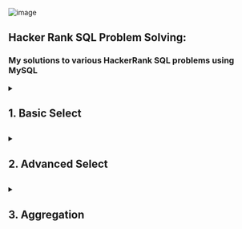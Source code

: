![image](https://github.com/shanuhalli/Practice-MySQL/assets/109328924/a423a3e6-3541-4aee-8595-948164922651)

## Hacker Rank SQL Problem Solving:
### My solutions to various HackerRank SQL problems using MySQL

<details>
  <summary><h2>1. Basic Select<h2></summary>
  <br/>

### The CITY table is described as follows:

![1449729804-f21d187d0f-CITY](https://github.com/shanuhalli/Practice-MySQL/assets/109328924/dbb4a313-b8c2-44a6-a054-2c91c9308275)

## Q1. Revising the Select Query I

Query all columns for all American cities in the CITY table with populations larger than 100000. The CountryCode for America is USA.

Solution:
```sql
SELECT * FROM CITY WHERE COUNTRYCODE = 'USA' AND POPULATION > 100000;
```

## Q2. Revising the Select Query II

Query the NAME field for all American cities in the CITY table with populations larger than 120000. The CountryCode for America is USA.

Solution:
```sql
SELECT NAME FROM CITY WHERE COUNTRYCODE = 'USA' AND POPULATION > 120000;
```

## Q3. Select All

Query all columns (attributes) for every row in the CITY table.

Solution:
```sql
SELECT * FROM CITY;
```

## Q4. Select By ID

Query all columns for a city in CITY with the ID 1661.

Solution:
```sql
SELECT * FROM CITY WHERE ID = 1661;
```

## Q5. Japanese Cities' Attributes

Query all attributes of every Japanese city in the CITY table. The COUNTRYCODE for Japan is JPN.

Solution:
```sql
SELECT * FROM CITY WHERE COUNTRYCODE = 'JPN';
```

## Q6. Japanese Cities' Names

Query the names of all the Japanese cities in the CITY table. The COUNTRYCODE for Japan is JPN.

Solution:
```sql
SELECT NAME FROM CITY WHERE COUNTRYCODE = 'JPN';
```

### The STATION table is described as follows:

![image](https://github.com/shanuhalli/Practice-MySQL/assets/109328924/07a885c8-5994-489f-bbc3-5dcfaa78e309)

### where LAT_N is the northern latitude and LONG_W is the western longitude.

## Q7. Weather Observation Station 1

Query a list of CITY and STATE from the STATION table.

Solution:
```sql
SELECT CITY, STATE FROM STATION;
```

## Q8. Weather Observation Station 3

Query a list of CITY names from STATION for cities that have an even ID number. Print the results in any order, but exclude duplicates from the answer.

Solution:
```sql
SELECT DISTINCT CITY FROM STATION WHERE MOD (ID,2) = 0 ORDER BY CITY;
```

## Q9. Weather Observation Station 4

Query the two cities in STATION with the shortest and longest CITY names, as well as their respective lengths (i.e.: number of characters in the name). If there is more than one smallest or largest city, choose the one that comes first when ordered alphabetically.

Solution:
```sql
SELECT CITY, LENGTH(CITY) FROM STATION ORDER BY LENGTH(CITY) ASC, CITY LIMIT 1;
SELECT CITY, LENGTH(CITY) FROM STATION ORDER BY LENGTH(CITY) DESC, CITY LIMIT 1;
```

## Q10. Weather Observation Station 5

Find the difference between the total number of CITY entries in the table and the number of distinct CITY entries in the table.

Solution:
```sql
SELECT COUNT(CITY) – COUNT (DISTINCT CITY) FROM STATION;
```

## Q11. Weather Observation Station 6

Query the list of CITY names starting with vowels (i.e., a, e, i, o, or u) from STATION. Your result cannot contain duplicates.

Solution:
```sql
SELECT DISTINCT CITY FROM STATION WHERE LEFT(CITY,1) IN ('A','E','I','O','U');
```

## Q12. Weather Observation Station 7

Query the list of CITY names ending with vowels (a, e, i, o, u) from STATION. Your result cannot contain duplicates.

Solution:
```sql
SELECT DISTINCT CITY FROM STATION WHERE RIGHT(CITY,1) IN ('A','E','I','O','U');
```

## Q13. Weather Observation Station 8

Query the list of CITY names from STATION which have vowels (i.e., a, e, i, o, and u) as both their first and last characters. Your result cannot contain duplicates.

Solution:
```sql
SELECT DISTINCT CITY FROM STATION WHERE LEFT(CITY,1) IN ('A','E','I','O','U') AND 
RIGHT(CITY,1) IN ('A','E','I','O','U');
```

## Q14. Weather Observation Station 9

Query the list of CITY names from STATION that do not start with vowels. Your result cannot contain duplicates.

Solution:
```sql
SELECT DISTINCT CITY FROM STATION WHERE LEFT(CITY,1) NOT IN ('A','E','I','O','U');
```

## Q15. Weather Observation Station 10

Query the list of CITY names from STATION that do not end with vowels. Your result cannot contain duplicates.

Solution:
```sql
SELECT DISTINCT CITY FROM STATION WHERE RIGHT(CITY,1) NOT IN ('A','E','I','O','U');
```

## Q16. Weather Observation Station 11

Query the list of CITY names from STATION that either do not start with vowels or do not end with vowels. Your result cannot contain duplicates.

Solution:
```sql
SELECT DISTINCT CITY FROM STATION WHERE LEFT(CITY,1) NOT IN ('A','E','I','O','U') OR 
RIGHT(CITY,1) NOT IN ('A','E','I','O','U');
```

## Q17. Weather Observation Station 12

Query the list of CITY names from STATION that do not start with vowels and do not end with vowels. Your result cannot contain duplicates.

Solution:
```sql
SELECT DISTINCT CITY FROM STATION WHERE LEFT(CITY,1) NOT IN ('A','E','I','O','U') AND
RIGHT(CITY,1) NOT IN ('A','E','I','O','U');
```

### The STUDENTS table is described as follows: 
![image](https://github.com/shanuhalli/Practice-MySQL/assets/109328924/680963aa-a36c-4d89-9c36-d1bf9f0e0f01)

### The Name column only contains uppercase (A-Z) and lowercase (a-z) letters.

## Q 18. Higher Than 75 Marks

Query the Name of any student in STUDENTS who scored higher than 75 Marks. Order your output by the last three characters of each name. If two or more students both have names ending in the same last three characters (i.e.: Bobby, Robby, etc.), secondary sort them by ascending ID.

Solution:
```sql
SELECT NAME FROM STUDENTS WHERE MARKS > 75 ORDER BY RIGHT(NAME,3), ID ASC;
```

### The Employee table containing employee data for a company is described as follows:
![image](https://github.com/shanuhalli/Practice-MySQL/assets/109328924/382d5f81-1816-4e9f-b024-a76d0bcee3f5)

### where employee_id is an employee's ID number, name is their name, months is the total number of months they've been working for the company, and salary is their monthly salary.

## Q 19. Employee Names

Write a query that prints a list of employee names (i.e.: the name attribute) from the Employee table in alphabetical order.

Solution:
```sql
SELECT NAME FROM EMPLOYEE ORDER BY NAME;
```

## Q 20. Employee Salaries

Write a query that prints a list of employee names (i.e.: the name attribute) for employees in Employee having a salary greater than $2000 per month who have been employees for less than 10 months. Sort your result by ascending employee_id.

Solution:
```sql
SELECT NAME FROM EMPLOYEE WHERE SALARY > 2000 AND MONTHS < 10 ORDER BY EMPLOYEE_ID;
```
</details>

<details>
  <summary><h2>2. Advanced Select<h2></summary>
  <br/>

## Q1. Type of Triangle

Write a query identifying the type of each record in the TRIANGLES table using its three side lengths. Output one of the following statements for each record in the table:

•	Equilateral: It's a triangle with 3 sides of equal length.

•	Isosceles: It's a triangle with 2 sides of equal length.

•	Scalene: It's a triangle with 3 sides of differing lengths.

•	Not A Triangle: The given values of A, B, and C don't form a triangle.

### The TRIANGLES table is described as follows:

![image](https://github.com/shanuhalli/MySQL-Basics-to-HackerRank/assets/109328924/626377ad-5d9a-4836-b622-c4cc3fcbbd97)

### Each row in the table denotes the lengths of each of a triangle's three sides.

Solution:
```sql
SELECT CASE
WHEN A+B <= C OR A+C <= B OR B+C <= A THEN "Not A Triangle"
WHEN A = B AND B = C THEN "Equilateral"
WHEN A = B OR A = C OR B = C THEN "Isosceles"
ELSE "Scalene"
END AS TRIANGLE_SIDES FROM TRIANGLES
```

## Q2. The PADS

Generate the following two result sets:

1. Query an alphabetically ordered list of all names in OCCUPATIONS, immediately followed by the first letter of each profession as a parenthetical (i.e.: enclosed in parentheses). For example: AnActorName(A), ADoctorName(D), AProfessorName(P), and ASingerName(S).

2. Query the number of ocurrences of each occupation in OCCUPATIONS. Sort the occurrences in ascending order, and output them in the following format:

3. There are a total of [occupation_count] [occupation]s.

where [occupation_count] is the number of occurrences of an occupation in OCCUPATIONS and [occupation] is the lowercase occupation name. If more than one Occupation has the same [occupation_count], they should be ordered alphabetically.

**Note:** There will be at least two entries in the table for each type of occupation.

### The OCCUPATIONS table is described as follows: 

![image](https://github.com/shanuhalli/MySQL-Basics-to-HackerRank/assets/109328924/76b251c4-5d1f-4293-9dd8-b4abc881ba36)

### Occupation will only contain one of the following values: Doctor, Professor, Singer or Actor.

Solution:
```sql
SELECT CONCAT(NAME,'(',SUBSTRING(OCCUPATION,1,1),')') AS NAME
FROM OCCUPATIONS
ORDER BY NAME;
SELECT CONCAT ('There are a total of ', COUNT(OCCUPATION),' ', LOWER(OCCUPATION), 's.') AS TOTALS
FROM OCCUPATIONS
GROUP BY OCCUPATION
ORDER BY TOTALS
```

## Q3. Occupations

Pivot the Occupation column in OCCUPATIONS so that each Name is sorted alphabetically and displayed underneath its corresponding Occupation. The output column headers should be Doctor, Professor, Singer, and Actor, respectively.

**Note:** Print NULL when there are no more names corresponding to an occupation.

### The OCCUPATIONS table is described as follows:

![image](https://github.com/shanuhalli/MySQL-Basics-to-HackerRank/assets/109328924/ee38ac39-4ebc-4646-b29d-116ffa389076)

### Occupation will only contain one of the following values: Doctor, Professor, Singer or Actor.

Solution:
```sql
SELECT Doctor, Professor, Singer, Actor
FROM (
    SELECT
        NameOrder,
        MAX(CASE Occupation WHEN 'Doctor' THEN Name END) AS Doctor,
        MAX(CASE Occupation WHEN 'Professor' THEN Name END) AS Professor,
        MAX(CASE Occupation WHEN 'Singer' THEN Name END) AS Singer,
        MAX(CASE Occupation WHEN 'Actor' THEN Name END) AS Actor
FROM (
    SELECT
        Occupation,
        Name,
        Row_Number() OVER(PARTITION BY Occupation ORDER BY Name ASC) AS NameOrder
        FROM Occupations) AS NameLists
GROUP BY NameOrder) AS NAMES
```

## Q4. Binary Tree Nodes

You are given a table, BST, containing two columns: N and P, where N represents the value of a node in Binary Tree, and P is the parent of N.

![image](https://github.com/shanuhalli/MySQL-Basics-to-HackerRank/assets/109328924/57720329-4942-4978-9f8e-a77c13a858da)

Write a query to find the node type of Binary Tree ordered by the value of the node. Output one of the following for each node:

•	Root: If node is root node.

•	Leaf: If node is leaf node.

•	Inner: If node is neither root nor leaf node.

Solution:
```sql
SELECT N,
CASE
    WHEN P IS NULL THEN 'Root'
    WHEN N IN (SELECT P FROM BST) THEN 'Inner'
    ELSE 'Leaf'
END
FROM BST
ORDER BY N;
```

## Q5. New Companies

Amber's conglomerate corporation just acquired some new companies. Each of the companies follows this hierarchy:

![image](https://github.com/shanuhalli/MySQL-Basics-to-HackerRank/assets/109328924/c0761a63-1bd1-4348-915e-e59fe3ba07b8)

Given the table schemas below, write a query to print the company_code, founder name, total number of lead managers, total number of senior managers, total number of managers, and total number of employees. Order your output by ascending company_code.

**Note:**

•	The tables may contain duplicate records.

•	The company_code is string, so the sorting should not be numeric. For example, if the company_codes are C_1, C_2, and C_10, then the ascending company_codes will be C_1, C_10, and C_2.
________________________________________________________________________________________________________________________________________

The following tables contain company data:

•	Company: The company_code is the code of the company and founder is the founder of the 

![image](https://github.com/shanuhalli/MySQL-Basics-to-HackerRank/assets/109328924/2672b9f6-d808-469a-875a-0ce0c2d395cb)

•	Lead_Manager: The lead_manager_code is the code of the lead manager, and the company_code is the code of the working company.

![image](https://github.com/shanuhalli/MySQL-Basics-to-HackerRank/assets/109328924/f3e36eec-b01d-4581-9ea5-6ebc9563a180)

•	Senior_Manager: The senior_manager_code is the code of the senior manager, the lead_manager_code is the code of its lead manager, and the company_code is the code of the working company. 

![image](https://github.com/shanuhalli/MySQL-Basics-to-HackerRank/assets/109328924/b098aa06-cc38-49db-941c-064423ed319e)

•	Manager: The manager_code is the code of the manager, the senior_manager_code is the code of its senior manager, the lead_manager_code is the code of its lead manager, and the company_code is the code of the working company. 

![image](https://github.com/shanuhalli/MySQL-Basics-to-HackerRank/assets/109328924/34d22425-9678-4715-854f-e30a1fde25d5)

•	Employee: The employee_code is the code of the employee, the manager_code is the code of its manager, the senior_manager_code is the code of its senior manager, the lead_manager_code is the code of its lead manager, and the company_code is the code of the working company.

![image](https://github.com/shanuhalli/MySQL-Basics-to-HackerRank/assets/109328924/5d3ca0b7-7ab7-41aa-b1aa-c80619f78d88)

Solution:
```sql
SELECT C.COMPANY_CODE, C.FOUNDER,
  (SELECT COUNT(DISTINCT LEAD_MANAGER_CODE)
   FROM LEAD_MANAGER L
   WHERE L.COMPANY_CODE = C.COMPANY_CODE),
  (SELECT COUNT(DISTINCT SENIOR_MANAGER_CODE)
   FROM SENIOR_MANAGER S
   WHERE S.COMPANY_CODE = C.COMPANY_CODE),
  (SELECT COUNT(DISTINCT MANAGER_CODE)
   FROM MANAGER M
   WHERE M.COMPANY_CODE = C.COMPANY_CODE),
  (SELECT COUNT(DISTINCT EMPLOYEE_CODE)
   FROM EMPLOYEE E
   WHERE E.COMPANY_CODE = C.COMPANY_CODE)
FROM COMPANY C
ORDER BY C.COMPANY_CODE ASC;
```

  </details>

<details>
  <summary><h2>3. Aggregation<h2></summary>
  <br/>
    
### The CITY table is described as follows:

![image](https://github.com/shanuhalli/MySQL-Basics-to-HackerRank/assets/109328924/f31bf21c-e26a-4b11-ad94-22141a47d2d5)

## Q1. Revising Aggregations - The Count Function

Query a count of the number of cities in CITY having a Population larger than.

Solution:
```sql
SELECT COUNT (*) FROM CITY WHERE POPULATION > 100000;
```

## Q2. Revising Aggregations - The Sum Function

Query the total population of all cities in CITY where District is California.

Solution:
```sql
SELECT SUM(POPULATION) FROM CITY WHERE DISTRICT = 'California';
```

## Q3. Revising Aggregations – Averages

Query the average population of all cities in CITY where District is California.

Solution:
```sql
SELECT AVG(POPULATION) FROM CITY WHERE DISTRICT = 'California'
```

## Q4. Average Population

Query the average population for all cities in CITY, rounded down to the nearest integer.

Solution:
```sql
SELECT FLOOR(AVG(POPULATION)) FROM CITY
```

## Q5. Japan Population

Query the sum of the populations for all Japanese cities in CITY. The COUNTRYCODE for Japan is JPN.

Solution:
```sql
SELECT SUM(POPULATION) FROM CITY WHERE COUNTRYCODE = 'JPN'
```

## Q6. Population Density Difference

Query the difference between the maximum and minimum populations in CITY.

Solution:
```sql
SELECT MAX(POPULATION) - MIN(POPULATION) FROM CITY
```

## Q7. The Blunder

Samantha was tasked with calculating the average monthly salaries for all employees in the EMPLOYEES table, but did not realize her keyboard's 0 key was broken until after completing the calculation. She wants your help finding the difference between her miscalculation (using salaries with any zeros removed), and the actual average salary.

Write a query calculating the amount of error (i.e.: Actual - Miscalculated average monthly salaries), and round it up to the next integer.

### The EMPLOYEES table is described as follows:

![image](https://github.com/shanuhalli/MySQL-Basics-to-HackerRank/assets/109328924/42239c9f-7993-4065-939c-fedf04539086)
 
**Note:** Salary is per month.

**Constraints:** 1000 < Salary < 10**5

Solution:
```sql
SELECT CEIL(AVG(SALARY) - AVG (REPLACE (SALARY, '0', ''))) FROM EMPLOYEES;
```

## Q8. Top Earners
We define an employee's total earnings to be their monthly salary * months worked, and the maximum total earnings to be the maximum total earnings for any employee in the Employee table. Write a query to find the maximum total earnings for all employees as well as the total number of employees who have maximum total earnings. Then print these values as 2 space-separated integers.

### The Employee table containing employee data for a company is described as follows:

![image](https://github.com/shanuhalli/MySQL-Basics-to-HackerRank/assets/109328924/982aa094-9312-478c-b225-ec6b798ddc32)
 
where employee_id is an employee's ID number, name is their name, months is the total number of months they've been working for the company, and salary is their monthly salary.

Solution:
```sql
SELECT MONTHS * SALARY AS EARNINGS, COUNT (*) FROM EMPLOYEE
GROUP BY EARNINGS
ORDER BY EARNINGS DESC
LIMIT 1;
```

### The STATION table is described as follows:
![image](https://github.com/shanuhalli/MySQL-Basics-to-HackerRank/assets/109328924/d040f364-5f7f-4f10-b68f-03f1677599e7)

### where LAT_N is the northern latitude and LONG_W is the western longitude.

## Q9. Weather Observation Station 2
Query the following two values from the STATION table:

1.	The sum of all values in LAT_N rounded to a scale of 2 decimal places.
2.	The sum of all values in LONG_W rounded to a scale of 2 decimal places.

Solution:
```sql
SELECT ROUND(SUM(LAT_N), 2), ROUND(SUM(LONG_W), 2) FROM STATION;
```

## Q10. Weather Observation Station 13
Query the sum of Northern Latitudes (LAT_N) from STATION having values greater than 38.7880 and less than 137.2345. Truncate your answer to 4 decimal places.

Solution:
```sql
SELECT ROUND(SUM(LAT_N),4) FROM STATION 
WHERE LAT_N BETWEEN 38.7880 AND 137.2345;
```

## Q11. Weather Observation Station 14
Query the greatest value of the Northern Latitudes (LAT_N) from STATION that is less than 137.2345. Truncate your answer to 4 decimal places.

Solution:
```sql
SELECT ROUND(MAX(LAT_N),4) FROM STATION
WHERE LAT_N < 137.2345;
```

## Q12. Weather Observation Station 15
Query the Western Longitude (LONG_W) for the largest Northern Latitude (LAT_N) in STATION that is less than 137.2345. Round your answer to 4 decimal places.

Solution:
```sql
SELECT ROUND(LONG_W,4) FROM STATION
WHERE LAT_N = (SELECT MAX(LAT_N) FROM STATION WHERE LAT_N < 137.2345);
```

## Q13. Weather Observation Station 16
Query the smallest Northern Latitude (LAT_N) from STATION that is greater than 38.7780. Round your answer to 4 decimal places.

Solution:
```sql
SELECT ROUND(MIN(LAT_N),4) FROM STATION
WHERE LAT_N > 38.7780;
```

## Q14. Weather Observation Station 17
Query the Western Longitude (LONG_W) where the smallest Northern Latitude (LAT_N) in STATION is greater than 38.7780. Round your answer to 4 decimal places.

Solution:
```sql
SELECT ROUND(LONG_W,4) FROM STATION
WHERE LAT_N = (SELECT MIN(LAT_N) FROM STATION WHERE LAT_N > 38.7780);
```

## Q15. Weather Observation Station 18
Consider P1(a,b) and P2(c,d) to be two points on a 2D plane.

•	happens to equal the minimum value in Northern Latitude (LAT_N in STATION).

•	happens to equal the minimum value in Western Longitude (LONG_W in STATION).

•	happens to equal the maximum value in Northern Latitude (LAT_N in STATION).

•	happens to equal the maximum value in Western Longitude (LONG_W in STATION).

Query the Manhattan Distance between points P1 and P2 and round it to a scale of 4 decimal places.

Solution:
```sql
SELECT ROUND(ABS(MAX(LAT_N) - MIN(LAT_N)) + ABS(MAX(LONG_W) - MIN(LONG_W)), 4) FROM STATION;
```

## Q16. Weather Observation Station 19
Consider P1(a,b) and P2(c,d) to be two points on a 2D plane where (a,b) are the respective minimum and maximum values of Northern Latitude (LAT_N) and (c,d) are the respective minimum and maximum values of Western Longitude (LONG_W) in STATION.

Query the Euclidean Distance between points P1 and P2 and format your answer to display 4 decimal digits.

Solution:
```sql
SELECT ROUND(SQRT(POWER(MAX(LAT_N) - MIN(LAT_N), 2) + POWER(MAX(LONG_W) - MIN(LONG_W), 2)),4) FROM STATION;
```

## Q17. Weather Observation Station 20
A median is defined as a number separating the higher half of a data set from the lower half. Query the median of the Northern Latitudes (LAT_N) from STATION and round your answer to 4 decimal places.

Solution:
```sql
SELECT CAST (LAT_N AS DECIMAL (7,4))
FROM (SELECT LAT_N, ROW_NUMBER () OVER (ORDER BY LAT_N) as ROWNU FROM STATION) AS X
WHERE ROWNU = (SELECT ROUND((COUNT(LAT_N)+1)/2,0) FROM STATION);
```

</details>
